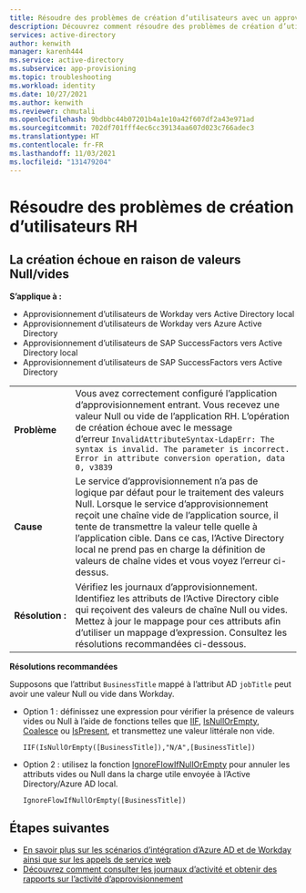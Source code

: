 ```yaml
---
title: Résoudre des problèmes de création d’utilisateurs avec un approvisionnement RH
description: Découvrez comment résoudre des problèmes de création d’utilisateurs avec un approvisionnement RH
services: active-directory
author: kenwith
manager: karenh444
ms.service: active-directory
ms.subservice: app-provisioning
ms.topic: troubleshooting
ms.workload: identity
ms.date: 10/27/2021
ms.author: kenwith
ms.reviewer: chmutali
ms.openlocfilehash: 9bdbbc44b07201b4a1e10a42f607df2a43e971ad
ms.sourcegitcommit: 702df701fff4ec6cc39134aa607d023c766adec3
ms.translationtype: HT
ms.contentlocale: fr-FR
ms.lasthandoff: 11/03/2021
ms.locfileid: "131479204"
---
```

# <a name="troubleshoot-hr-user-creation-issues"></a>Résoudre des problèmes de création d’utilisateurs RH

## <a name="creation-fails-due-to-null--empty-values"></a>La création échoue en raison de valeurs Null/vides 

**S’applique à :**
* Approvisionnement d’utilisateurs de Workday vers Active Directory local
* Approvisionnement d’utilisateurs de Workday vers Azure Active Directory
* Approvisionnement d’utilisateurs de SAP SuccessFactors vers Active Directory local
* Approvisionnement d’utilisateurs de SAP SuccessFactors vers Active Directory

| | |
|-- | -- |
| **Problème** | Vous avez correctement configuré l’application d’approvisionnement entrant. Vous recevez une valeur Null ou vide de l’application RH. L’opération de création échoue avec le message d’erreur `InvalidAttributeSyntax-LdapErr: The syntax is invalid. The parameter is incorrect. Error in attribute conversion operation, data 0, v3839` |
| **Cause** | Le service d’approvisionnement n’a pas de logique par défaut pour le traitement des valeurs Null. Lorsque le service d’approvisionnement reçoit une chaîne vide de l’application source, il tente de transmettre la valeur telle quelle à l’application cible. Dans ce cas, l’Active Directory local ne prend pas en charge la définition de valeurs de chaîne vides et vous voyez l’erreur ci-dessus. |
| **Résolution :** | Vérifiez les journaux d’approvisionnement. Identifiez les attributs de l’Active Directory cible qui reçoivent des valeurs de chaîne Null ou vides. Mettez à jour le mappage pour ces attributs afin d’utiliser un mappage d’expression. Consultez les résolutions recommandées ci-dessous. |

**Résolutions recommandées**

  Supposons que l’attribut `BusinessTitle` mappé à l’attribut AD `jobTitle` peut avoir une valeur Null ou vide dans Workday. 
  * Option 1 : définissez une expression pour vérifier la présence de valeurs vides ou Null à l’aide de fonctions telles que [IIF](functions-for-customizing-application-data.md#iif), [IsNullOrEmpty](functions-for-customizing-application-data.md#isnullorempty), [Coalesce](functions-for-customizing-application-data.md#coalesce) ou [IsPresent](functions-for-customizing-application-data.md#ispresent), et transmettez une valeur littérale non vide. 
  
     `IIF(IsNullOrEmpty([BusinessTitle]),"N/A",[BusinessTitle])`

  * Option 2 : utilisez la fonction [IgnoreFlowIfNullOrEmpty](functions-for-customizing-application-data.md#ignoreflowifnullorempty) pour annuler les attributs vides ou Null dans la charge utile envoyée à l’Active Directory/Azure AD local. 
  
     `IgnoreFlowIfNullOrEmpty([BusinessTitle])` 


## <a name="next-steps"></a>Étapes suivantes

* [En savoir plus sur les scénarios d’intégration d’Azure AD et de Workday ainsi que sur les appels de service web](workday-integration-reference.md)
* [Découvrez comment consulter les journaux d’activité et obtenir des rapports sur l’activité d’approvisionnement](check-status-user-account-provisioning.md)

